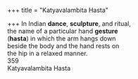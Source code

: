 +++
title = "Katyavalambita Hasta"

+++
In Indian **dance**, **sculpture**, and ritual,  
the name of a particular hand **gesture**  
(**hasta**) in which the arm hangs down  
beside the body and the hand rests on  
the hip in a relaxed manner.  
359  
Katyavalambita Hasta